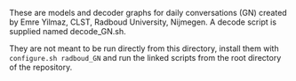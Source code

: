 These are models and decoder graphs for daily conversations (GN) created by Emre Yilmaz, CLST, Radboud University, Nijmegen. A decode script is supplied named decode_GN.sh.

They are not meant to be run directly from this directory, install them with ``configure.sh radboud_GN`` and run the linked scripts from the root directory of the repository.


